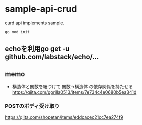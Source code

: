 # sample-api-crud
curd api implements sample. 


```bash
go mod init
```

## echoを利用go get -u github.com/labstack/echo/...

## memo

- 構造体と関数を紐づけて 関数→構造体 の依存関係を持たせる
https://qiita.com/gorilla0513/items/7e734c4e0680b5ea341d




### POSTのボディ受け取り




https://qiita.com/shopetan/items/eddcacec21cc7ea274f9